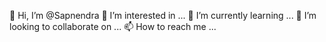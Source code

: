 👋 Hi, I’m @Sapnendra
👀 I’m interested in ...
🌱 I’m currently learning ...
💞️ I’m looking to collaborate on ...
📫 How to reach me ...
